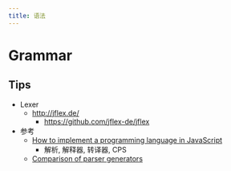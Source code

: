 ```yaml
---
title: 语法
---
```


# Grammar

## Tips
* Lexer
  * http://jflex.de/
    * https://github.com/jflex-de/jflex
* 参考
  * [How to implement a programming language in JavaScript](http://lisperator.net/pltut)
    * 解析, 解释器, 转译器, CPS
  * [Comparison of parser generators](https://en.wikipedia.org/wiki/Comparison_of_parser_generators)


